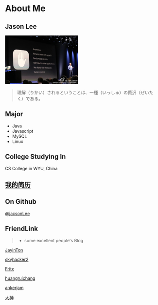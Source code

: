 # About Me

## Jason Lee

<img alt="avatar" src="avatar.jpg" width="240">

> 理解（りかい）されるということは、一種（いっしゅ）の贅沢（ぜいたく）である。

## Major
- Java
- Javascript
- MySQL
- Linux

## College Studying In

CS College in WYU, China


## [我的简历](jason.pdf)

## On Github

[@jacsonLee](https://github.com/jacsonLee)

## FriendLink
>* some excellent people's Blog 

[JayinTon](http://jayinton.com/blog/index.html)

[skyhacker2](http://my.oschina.net/skyhacker2/blog)

[Fritx](http://fritx.github.io/blog/)

[huangruichang](http://huangruichang.github.io/)

[ankerjam](http://ankerjam.sinaapp.com/)

[大神](https://otar.im/)